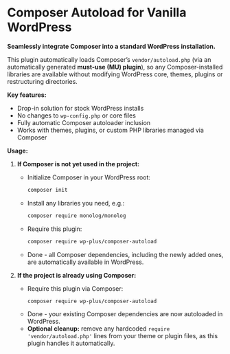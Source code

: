 # Composer Autoload for Vanilla WordPress

**Seamlessly integrate Composer into a standard WordPress installation.**  

This plugin automatically loads Composer’s `vendor/autoload.php` (via an automatically generated **must-use (MU) plugin**), so any Composer-installed libraries are available without modifying WordPress core, themes, plugins or restructuring directories.  

**Key features:**  
- Drop-in solution for stock WordPress installs  
- No changes to `wp-config.php` or core files  
- Fully automatic Composer autoloader inclusion  
- Works with themes, plugins, or custom PHP libraries managed via Composer  

**Usage:**  

1. **If Composer is not yet used in the project:**  
   - Initialize Composer in your WordPress root:  
     ```bash
     composer init
     ```  
   - Install any libraries you need, e.g.:  
     ```bash
     composer require monolog/monolog
     ```  
   - Require this plugin:  
     ```bash
     composer require wp-plus/composer-autoload
     ```  
   - Done - all Composer dependencies, including the newly added ones, are automatically available in WordPress.  

2. **If the project is already using Composer:**  
   - Require this plugin via Composer:  
     ```bash
     composer require wp-plus/composer-autoload
     ```  
   - Done - your existing Composer dependencies are now autoloaded in WordPress.  
   - **Optional cleanup:** remove any hardcoded `require 'vendor/autoload.php'` lines from your theme or plugin files, as this plugin handles it automatically.  
